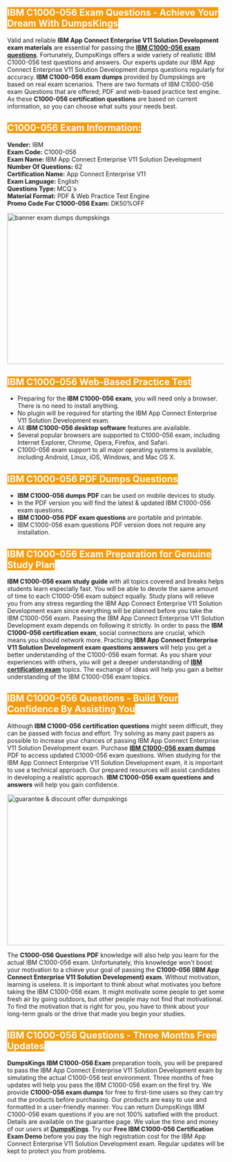 <h2><span style="color:#ffffff"><strong><span style="background-color:#f39c12">IBM C1000-056 Exam Questions - Achieve Your Dream With DumpsKings</span></strong></span></h2> <p>Valid and reliable <strong>IBM App Connect Enterprise V11 Solution Development exam materials</strong> are essential for passing the <u><strong><a href="https://www.dumpskings.com/ibm/c1000-056/dumps-questions">IBM C1000-056 exam questions</a></strong></u>. Fortunately, DumpsKings offers a wide variety of realistic IBM C1000-056 test questions and answers. Our experts update our IBM App Connect Enterprise V11 Solution Development dumps questions regularly for accuracy.<strong> IBM C1000-056 exam dumps</strong> provided by Dumpskings are based on real exam scenarios. There are two formats of IBM C1000-056 exam Questions that are offered; PDF and web-based practice test engine. As these <strong>C1000-056 certification questions</strong> are based on current information, so you can choose what suits your needs best.</p> <h2><span style="color:#ffffff"><strong><span style="background-color:#f39c12">C1000-056 Exam Information:</span></strong></span></h2> <p><strong>Vender:</strong> IBM<br /> <strong>Exam Code:</strong> C1000-056<br /> <strong>Exam Name: </strong>IBM App Connect Enterprise V11 Solution Development<br /> <strong>Number Of Questions:</strong> 62<br /> <strong>Certification Name:</strong> App Connect Enterprise V11<br /> <strong>Exam Language:</strong> English<br /> <strong>Questions Type: </strong>MCQ`s<br /> <strong>Material Format:</strong> PDF & Web Practice Test Engine<br /> <strong>Promo Code For C1000-056 Exam:</strong> DK50%OFF</p> <p><a href="https://www.dumpskings.com/ibm/c1000-056/dumps-questions" rel="no-follow"><img height="350px" width="750px"  alt="banner exam dumps dumpskings" src="https://www.certcollections.com/uploads/content/featuresdumpskings.jpg" /></a></p> <h2><span style="color:#ffffff"><strong><span style="background-color:#f39c12">IBM C1000-056 Web-Based Practice Test</span></strong></span></h2> <ul> <li>Preparing for the<strong> IBM C1000-056 exam</strong>, you will need only a browser. There is no need to install anything.</li> <li>No plugin will be required for starting the IBM App Connect Enterprise V11 Solution Development exam.</li> <li>All <strong>IBM C1000-056 desktop software</strong> features are available.</li> <li>Several popular browsers are supported to C1000-056 exam, including Internet Explorer, Chrome, Opera, Firefox, and Safari.</li> <li>C1000-056 exam support to all major operating systems is available, including Android, Linux, iOS, Windows, and Mac OS X.</li> </ul> <h2><span style="color:#ffffff"><strong><span style="background-color:#f39c12">IBM C1000-056 PDF Dumps Questions</span></strong></span></h2> <ul> <li><strong>IBM C1000-056 dumps PDF</strong> can be used on mobile devices to study.</li> <li>In the PDF version you will find the latest & updated IBM C1000-056 exam questions.</li> <li><strong>IBM C1000-056 PDF exam questions</strong> are portable and printable.</li> <li>IBM C1000-056 exam questions PDF version does not require any installation.</li> </ul> <h2><span style="color:#ffffff"><strong><span style="background-color:#f39c12">IBM C1000-056 Exam Preparation for Genuine Study Plan</span></strong></span></h2> <p><strong>IBM C1000-056 exam study guide</strong> with all topics covered and breaks helps students learn especially fast. You will be able to devote the same amount of time to each C1000-056 exam subject equally. Study plans will relieve you from any stress regarding the IBM App Connect Enterprise V11 Solution Development exam since everything will be planned before you take the IBM C1000-056 exam. Passing the IBM App Connect Enterprise V11 Solution Development exam depends on following it strictly. In order to pass the <strong>IBM C1000-056 certification exam</strong>, social connections are crucial, which means you should network more. Practicing <strong>IBM App Connect Enterprise V11 Solution Development exam questions answers</strong> will help you get a better understanding of the C1000-056 exam format. As you share your experiences with others, you will get a deeper understanding of <u><strong><a href="https://www.dumpskings.com/ibm/questions">IBM certification exam</a></strong></u> topics. The exchange of ideas will help you gain a better understanding of the IBM C1000-056 exam topics.</p> <h2><span style="color:#ffffff"><strong><span style="background-color:#f39c12">IBM C1000-056 Questions - Build Your Confidence By Assisting You</span></strong></span></h2> <p>Although<strong> IBM C1000-056 certification questions</strong> might seem difficult, they can be passed with focus and effort. Try solving as many past papers as possible to increase your chances of passing IBM App Connect Enterprise V11 Solution Development exam. Purchase <strong><a href="https://www.dumpskings.com/ibm/c1000-056/dumps-questions">IBM C1000-056 exam dumps</a></strong> PDF to access updated C1000-056 exam questions. When studying for the IBM App Connect Enterprise V11 Solution Development exam, it is important to use a technical approach. Our prepared resources will assist candidates in developing a realistic approach. <strong>IBM C1000-056 exam questions and answers</strong> will help you gain confidence.</p> <p><a href="https://www.dumpskings.com/ibm/c1000-056/dumps-questions" rel="no-follow"><img height="350px" width="750px"  alt="guarantee & discount offer dumpskings" src="https://www.certcollections.com/uploads/content/discountdumpskings.jpg" /></a></p> <p>The <strong>C1000-056 Questions PDF</strong> knowledge will also help you learn for the actual IBM C1000-056 exam. Unfortunately, this knowledge won't boost your motivation to a chieve your goal of passing the <strong>C1000-056 (IBM App Connect Enterprise V11 Solution Development) exam</strong>. Without motivation, learning is useless. It is important to think about what motivates you before taking the IBM C1000-056 exam. It might motivate some people to get some fresh air by going outdoors, but other people may not find that motivational. To find the motivation that is right for you, you have to think about your long-term goals or the drive that made you begin your studies.</p> <h2><span style="color:#ffffff"><strong><span style="background-color:#f39c12">IBM C1000-056 Questions - Three Months Free Updates</span></strong></span></h2> <p><strong>DumpsKings IBM C1000-056 Exam</strong> preparation tools, you will be prepared to pass the IBM App Connect Enterprise V11 Solution Development exam by simulating the actual C1000-056 test environment. Three months of free updates will help you pass the IBM C1000-056 exam on the first try. We provide <strong>C1000-056 exam dumps</strong> for free to first-time users so they can try out the products before purchasing. Our products are easy to use and formatted in a user-friendly manner. You can return DumpsKings IBM C1000-056 exam questions if you are not 100% satisfied with the product. Details are available on the guarantee page. We value the time and money of our users at <u><strong><a href="https://www.dumpskings.com/">DumpsKings</a></strong></u>. Try our <strong>Free IBM C1000-056 Certification Exam Demo</strong> before you pay the high registration cost for the IBM App Connect Enterprise V11 Solution Development exam. Regular updates will be kept to protect you from problems.</p>

